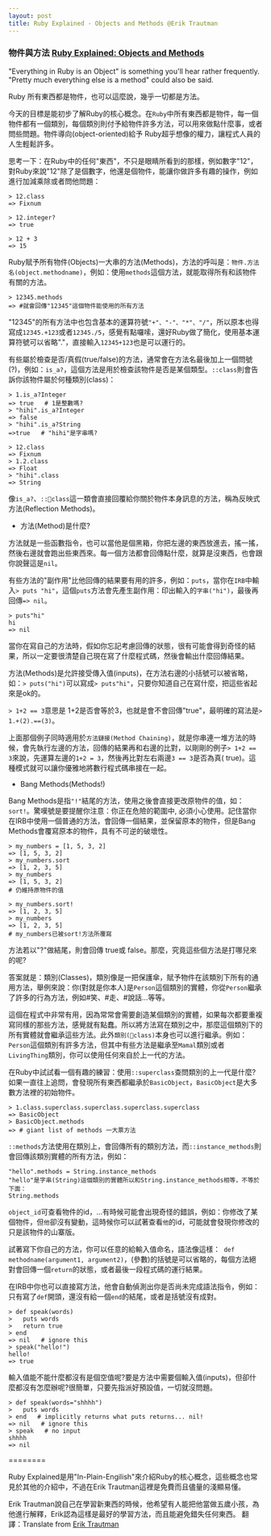 ```yaml
---
layout: post
title: Ruby Explained - Objects and Methods @Erik Trautman
---
```


### 物件與方法 [Ruby Explained: Objects and Methods](http://www.eriktrautman.com/posts/ruby-explained-objects-and-methods)

"Everything in Ruby is an Object" is something you'll hear rather frequently. "Pretty much everything else is a method" could also be said. 

Ruby 所有東西都是物件，也可以這麼說，幾乎一切都是方法。

今天的目標是能初步了解Ruby的核心概念。在`Ruby`中所有東西都是物件，每一個物件都有一個類別，每個類別則付予給物件許多方法，可以用來做點什麼事，或者問些問題。物件導向(object-oriented)給予 Ruby超乎想像的權力，讓程式人員的人生輕鬆許多。

思考一下：在Ruby中的任何"東西"，不只是眼睛所看到的那樣，例如數字"12"，對Ruby來說"12"除了是個數字，他還是個物件，能讓你做許多有趣的操作，例如進行加減乘除或者問他問題：

```
> 12.class
=> Fixnum

> 12.integer?
=> true

> 12 + 3
=> 15
```

Ruby賦予所有物件(Objects)一大串的方法(Methods)，方法的呼叫是：`物件.方法名(object.methodname)`，例如：使用`methods`這個方法，就能取得所有和該物件有關的方法。

```
> 12345.methods
=> #就會回傳"12345"這個物件能使用的所有方法
```

"12345"的所有方法中也包含基本的運算符號`"+"、"-"、"*"、"/"`，所以原本也得寫成`12345.+123`或者`12345./5`，感覺有點囉嗦，還好Ruby做了簡化，使用基本運算符號可以省略"."，直接輸入`12345+123`也是可以運行的。

有些屬於檢查是否/真假(true/false)的方法，通常會在方法名最後加上一個問號(?)，例如：`is_a?`，這個方法是用於檢查該物件是否是某個類型。`::class`則會告訴你該物件屬於何種類別(class)：

```
> 1.is_a?Integer
=> true   # 1是整數嗎?
> "hihi".is_a?Integer
=> false
> "hihi".is_a?String
=>true   # "hihi"是字串嗎?

> 12.class
=> Fixnum
> 1.2.class
=> Float
> "hihi".class
=> String
```

像`is_a?`、`::class`這一類會直接回覆給你關於物件本身訊息的方法，稱為反映式方法(Reflection Methods)。


- 方法(Method)是什麼?

方法就是一些函數指令，也可以當他是個黑箱，你把左邊的東西放進去，搖一搖，然後右邊就會跑出些東西來。每一個方法都會回傳點什麼，就算是沒東西，也會跟你說聲這是`nil`。

有些方法的"副作用"比他回傳的結果要有用的許多，例如：`puts`，當你在`IRB`中輸入`> puts "hi"`，這個`puts`方法會先產生副作用：印出輸入的`字串("hi")`，最後再回傳`=> nil`。

```
> puts"hi"
hi
=> nil
```

當你在寫自己的方法時，假如你忘記考慮回傳的狀態，很有可能會得到奇怪的結果，所以一定要很清楚自己現在寫了什麼程式碼，然後會輸出什麼回傳結果。

方法(Methods)是允許接受傳入值(inputs)，在方法右邊的小括號可以被省略，如：`> puts("hi")`可以寫成`> puts"hi"`，只要你知道自己在寫什麼，把這些省起來是ok的。

`> 1+2 == 3`意思是 1+2是否會等於3，也就是會不會回傳"true"，最明確的寫法是`> 1.+(2).==(3)`。

上面那個例子同時適用於`方法鏈接(Method Chaining)`，就是你串連一堆方法的時候，會先執行左邊的方法，回傳的結果再和右邊的比對，以剛剛的例子`> 1+2 == 3`來說，先運算左邊的`1+2 = 3`，然後再比對左右兩邊`3 == 3`是否為真( true)。這種模式就可以讓你優雅地將數行程式碼串接在一起。

- Bang Methods(Methods!)

Bang Methods是指`"!"`結尾的方法，使用之後會直接更改原物件的值，如：`sort!`。驚嘆號是要提醒你注意：你正在危險的範圍中, 必須小心使用。記住當你在IRB中使用一個普通的方法，會回傳一個結果，並保留原本的物件，但是Bang Methods會覆寫原本的物件，具有不可逆的破壞性。

```
> my_numbers = [1, 5, 3, 2]
=> [1, 5, 3, 2]
> my_numbers.sort
=> [1, 2, 3, 5]
> my_numbers
=> [1, 5, 3, 2]
# 仍維持原物件的值

> my_numbers.sort!
=> [1, 2, 3, 5]
> my_numbers
=> [1, 2, 3, 5]
# my_numbers已被sort!方法所覆寫
```

方法若以"?"做結尾，則會回傳 true或 false。那麼，究竟這些個方法是打哪兒來的呢?

答案就是：類別(Classes)，類別像是一把保護傘，賦予物件在該類別下所有的通用方法，舉例來說：你(對就是你本人)是`Person`這個類別的實體，你從`Person`繼承了許多的行為方法，例如#笑、#走、#說話…等等。

這個在程式中非常有用，因為常常會需要創造某個類別的實體，如果每次都要重複寫同樣的那些方法，感覺就有點蠢。所以將方法寫在類別之中，那麼這個類別下的所有實體就會繼承這些方法。此外`類別(class)`本身也可以進行繼承。例如：`Person`這個類別有許多方法，但其中有些方法是繼承至`Mamal`類別或者` LivingThing`類別，你可以使用任何來自於上一代的方法。

在Ruby中試試看一個有趣的練習：使用`::superclass`查問類別的上一代是什麼?如果一直往上追問，會發現所有東西都繼承於`BasicObject`，`BasicObject`是大多數方法裡的初始物件。

```
> 1.class.superclass.superclass.superclass.superclass
=> BasicObject
> BasicObject.methods
=> # giant list of methods 一大票方法
```

`::methods`方法使用在類別上，會回傳所有的類別方法，而`::instance_methods`則會回傳該類別實體的所有方法，例如：

```
"hello".methods = String.instance_methods
"hello"是字串(String)這個類別的實體所以和String.instance_methods相等，不等於下面：
String.methods
```

`object_id`可查看物件的id，…有時候可能會出現奇怪的錯誤，例如：你修改了某個物件，但`他`卻沒有變動，這時候你可以試著查看`他`的id，可能就會發現你修改的只是該物件的山寨版。

試著寫下你自己的方法，你可以任意的給輸入值命名，語法像這樣：` def methodname(argument1, argument2)`，(參數)的括號是可以省略的，每個方法絕對會回傳一個`return`的狀態，或者最後一段程式碼的運行結果。

在IRB中你也可以直接寫方法，他會自動偵測出你是否尚未完成語法指令，例如：只有寫了`def`開頭，還沒有給一個`end`的結尾，或者是括號沒有成對。

```
> def speak(words)
>   puts words
>   return true
> end
=> nil   # ignore this
> speak("hello!")
hello!
=> true
```

輸入值能不能什麼都沒有是個空值呢?要是方法中需要個輸入值(inputs)，但卻什麼都沒有怎麼辦呢?很簡單，只要先指派好預設值，一切就沒問題。

```
> def speak(words="shhhh")
>   puts words
> end   # implicitly returns what puts returns... nil!
=> nil   # ignore this
> speak   # no input
shhhh
=> nil
```

========

Ruby Explained是用"In-Plain-Engilish"來介紹Ruby的核心概念，這些概念也常見於其他的介紹中，不過在Erik Trautman這裡是免費而且儘量的淺顯易懂。

Erik Trautman說自己在學習新東西的時候，他希望有人能把他當做五歲小孩，為他進行解釋，Erik認為這樣是最好的學習方法，而且能避免錯失任何東西。
翻譯：Translate from [Erik Trautman](http://www.eriktrautman.com/)